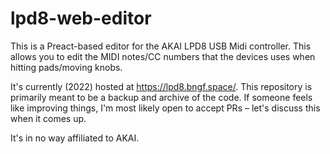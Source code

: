 # lpd8-web-editor

This is a Preact-based editor for the AKAI LPD8 USB Midi controller. This allows you to edit the MIDI notes/CC numbers that the devices uses when hitting pads/moving knobs. 

It's currently (2022) hosted at https://lpd8.bngf.space/. This repository is primarily meant to be a backup and archive of the code. If someone feels like improving things, I'm most likely open to accept PRs – let's discuss this when it comes up.

It's in no way affiliated to AKAI. 
